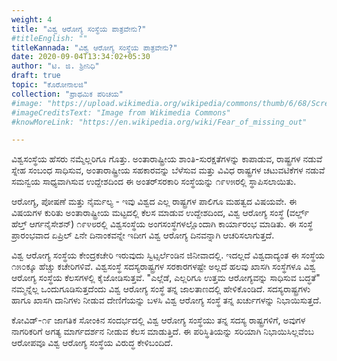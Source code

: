 ```yaml
---
weight: 4
title: "ವಿಶ್ವ ಆರೋಗ್ಯ ಸಂಸ್ಥೆಯ ಪಾತ್ರವೇನು?"
#titleEnglish: ""
titleKannada: "ವಿಶ್ವ ಆರೋಗ್ಯ ಸಂಸ್ಥೆಯ ಪಾತ್ರವೇನು?"
date: 2020-09-04T13:34:02+05:30
author: "ಟಿ. ಜಿ. ಶ್ರೀನಿಧಿ"
draft: true
topic: "ಕೊರೋನಾಲಜಿ"
collection: "ಪ್ರಾಥಮಿಕ ಪರಿಚಯ"
#image: "https://upload.wikimedia.org/wikipedia/commons/thumb/6/68/Screen_time.jpg/1920px-Screen_time.jpg"
#imageCreditsText: "Image from Wikimedia Commons"
#knowMoreLink: "https://en.wikipedia.org/wiki/Fear_of_missing_out"

---
```


ವಿಶ್ವಸಂಸ್ಥೆಯ ಹೆಸರು ನಮ್ಮೆಲ್ಲರಿಗೂ ಗೊತ್ತು. ಅಂತಾರಾಷ್ಟ್ರೀಯ ಶಾಂತಿ-ಸುರಕ್ಷತೆಗಳನ್ನು ಕಾಪಾಡುವ, ರಾಷ್ಟ್ರಗಳ ನಡುವೆ ಸ್ನೇಹ ಸಂಬಂಧ ಸಾಧಿಸುವ, ಅಂತಾರಾಷ್ಟ್ರೀಯ ಸಹಕಾರವನ್ನು ಬೆಳೆಸುವ ಮತ್ತು ವಿವಿಧ ರಾಷ್ಟ್ರಗಳ ಚಟುವಟಿಕೆಗಳ ನಡುವೆ ಸಮನ್ವಯ ಸಾಧ್ಯವಾಗಿಸುವ ಉದ್ದೇಶದಿಂದ ಈ ಅಂತರ್‌ಸರಕಾರಿ ಸಂಸ್ಥೆಯನ್ನು ೧೯೪೫ರಲ್ಲಿ ಸ್ಥಾಪಿಸಲಾಯಿತು. 

ಆರೋಗ್ಯ, ಪೋಷಣೆ ಮತ್ತು ನೈರ್ಮಲ್ಯ - ಇವು ವಿಶ್ವದ ಎಲ್ಲ ರಾಷ್ಟ್ರಗಳ ಪಾಲಿಗೂ ಮಹತ್ವದ ವಿಷಯವೇ. ಈ ವಿಷಯಗಳ ಕುರಿತು ಅಂತಾರಾಷ್ಟ್ರೀಯ ಮಟ್ಟದಲ್ಲಿ ಕೆಲಸ ಮಾಡುವ ಉದ್ದೇಶದಿಂದ, ವಿಶ್ವ ಆರೋಗ್ಯ ಸಂಸ್ಥೆ (ವರ್ಲ್ಡ್ ಹೆಲ್ತ್ ಆರ್ಗನೈಸೇಶನ್) ೧೯೪೮ರಲ್ಲಿ ವಿಶ್ವಸಂಸ್ಥೆಯ ಅಂಗಸಂಸ್ಥೆಗಳಲ್ಲೊಂದಾಗಿ ಕಾರ್ಯಾರಂಭ ಮಾಡಿತು. ಈ ಸಂಸ್ಥೆ ಪ್ರಾರಂಭವಾದ ಏಪ್ರಿಲ್ ೭ನೇ ದಿನಾಂಕವನ್ನೇ ಇದೀಗ ವಿಶ್ವ ಆರೋಗ್ಯ ದಿನವನ್ನಾಗಿ ಆಚರಿಸಲಾಗುತ್ತದೆ.   

ವಿಶ್ವ ಆರೋಗ್ಯ ಸಂಸ್ಥೆಯ ಕೇಂದ್ರಕಚೇರಿ ಇರುವುದು ಸ್ವಿಟ್ಸರ್ಲೆಂಡಿನ ಜಿನೀವಾದಲ್ಲಿ. ಇದಲ್ಲದೆ ವಿಶ್ವದಾದ್ಯಂತ ಈ ಸಂಸ್ಥೆಯ ೧೫೦ಕ್ಕೂ ಹೆಚ್ಚು ಕಚೇರಿಗಳಿವೆ. ವಿಶ್ವಸಂಸ್ಥೆ ಸದಸ್ಯರಾಷ್ಟ್ರಗಳ ಸರಕಾರಗಳಷ್ಟೇ ಅಲ್ಲದೆ ಹಲವು ಖಾಸಗಿ ಸಂಸ್ಥೆಗಳೂ ವಿಶ್ವ ಆರೋಗ್ಯ ಸಂಸ್ಥೆಯ ಕೆಲಸಗಳಲ್ಲಿ ಕೈಜೋಡಿಸುತ್ತವೆ. "ಎಲ್ಲೆಡೆ, ಎಲ್ಲರಿಗೂ ಉತ್ತಮ ಆರೋಗ್ಯವನ್ನು ಸಾಧಿಸುವ ಬದ್ಧತೆ" ನಮ್ಮನ್ನೆಲ್ಲ ಒಂದುಗೂಡಿಸುತ್ತದೆಂದು ವಿಶ್ವ ಆರೋಗ್ಯ ಸಂಸ್ಥೆ ತನ್ನ ಜಾಲತಾಣದಲ್ಲಿ ಹೇಳಿಕೊಂಡಿದೆ. ಸದಸ್ಯರಾಷ್ಟ್ರಗಳು ಹಾಗೂ ಖಾಸಗಿ ದಾನಿಗಳು ನೀಡುವ ದೇಣಿಗೆಯನ್ನು ಬಳಸಿ ವಿಶ್ವ ಆರೋಗ್ಯ ಸಂಸ್ಥೆ ತನ್ನ ಖರ್ಚುಗಳನ್ನು ನಿಭಾಯಿಸುತ್ತದೆ. 

ಕೋವಿಡ್-೧೯ ಜಾಗತಿಕ ಸೋಂಕಿನ ಸಂದರ್ಭದಲ್ಲಿ ವಿಶ್ವ ಆರೋಗ್ಯ ಸಂಸ್ಥೆಯು ತನ್ನ ಸದಸ್ಯ ರಾಷ್ಟ್ರಗಳಿಗೆ, ಅವುಗಳ ನಾಗರಿಕರಿಗೆ ಅಗತ್ಯ ಮಾರ್ಗದರ್ಶನ ನೀಡುವ ಕೆಲಸ ಮಾಡುತ್ತಿದೆ. ಈ ಪರಿಸ್ಥಿತಿಯನ್ನು ಸರಿಯಾಗಿ ನಿಭಾಯಿಸಿಲ್ಲವೆಂಬ ಆರೋಪವೂ ವಿಶ್ವ ಆರೋಗ್ಯ ಸಂಸ್ಥೆಯ ವಿರುದ್ಧ ಕೇಳಿಬಂದಿದೆ.